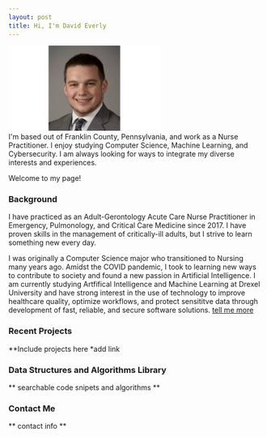 ```yaml
---
layout: post
title: Hi, I'm David Everly
---
```


<img src ="assets/profilePicture.png" alt="My Photo" style="width:300px;">

<div class="message">
I'm based out of Franklin County, Pennsylvania, and work as a Nurse Practitioner.  I enjoy studying Computer Science, Machine Learning, and Cybersecurity.  I am always looking for ways to integrate my diverse interests and experiences. 


Welcome to my page!
</div>

### Background

I have practiced as an Adult-Gerontology Acute Care Nurse Practitioner in Emergency, Pulmonology, and Critical Care Medicine since 2017. I have proven skills in the management of critically-ill adults, but I strive to learn something new every day. 

I was originally a Computer Science major who transitioned to Nursing many years ago.  Amidst the COVID pandemic, I took to learning new ways to contribute to society and found a new passion in Artificial Intelligence.  I am currently studying Artfifical Intelligence and Machine Learning at Drexel University and have strong interest in the use of technology to improve healthcare quality, optimize workflows, and protect sensititve data through development of fast, reliable, and secure software solutions. [tell me more](https://www.dmeverly.com/about/)

### Recent Projects

**Include projects here  *add link

### Data Structures and Algorithms Library

** searchable code snipets and algorithms **

### Contact Me

** contact info **
